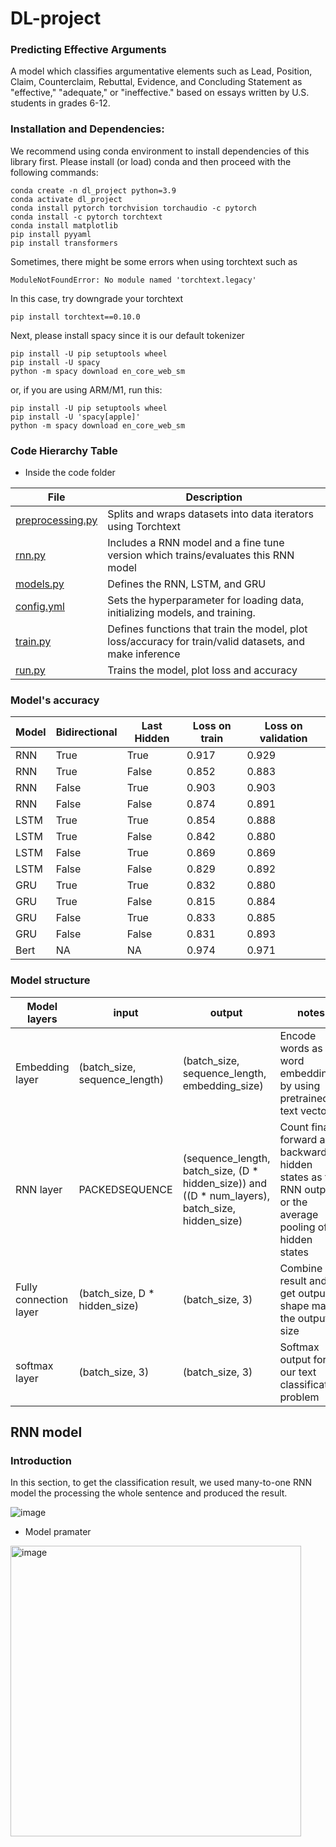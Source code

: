 # DL-project

### Predicting Effective Arguments

A model which classifies argumentative elements such as Lead, Position, Claim, Counterclaim, Rebuttal, Evidence, and Concluding Statement as "effective," "adequate," or "ineffective." based on essays written by U.S. students in grades 6-12.

### Installation and Dependencies:
We recommend using conda environment to install dependencies of this library first. Please install (or load) conda and then proceed with the following commands:
```
conda create -n dl_project python=3.9
conda activate dl_project
conda install pytorch torchvision torchaudio -c pytorch
conda install -c pytorch torchtext
conda install matplotlib
pip install pyyaml
pip install transformers
```

Sometimes, there might be some errors when using torchtext such as
```
ModuleNotFoundError: No module named 'torchtext.legacy'
```

In this case, try downgrade your torchtext 
```
pip install torchtext==0.10.0
```
Next, please install spacy since it is our default tokenizer
```
pip install -U pip setuptools wheel
pip install -U spacy
python -m spacy download en_core_web_sm
```
or, if you are using ARM/M1, run this:
```
pip install -U pip setuptools wheel
pip install -U 'spacy[apple]'
python -m spacy download en_core_web_sm
```

### Code Hierarchy Table

- Inside the code folder

| File                                      | Description                                                                                             |
|-------------------------------------------|---------------------------------------------------------------------------------------------------------|
| [preprocessing.py](code/preprocessing.py) | Splits and wraps datasets into data iterators using Torchtext                                           |
| [rnn.py](code/rnn.py)                     | Includes a RNN model and a fine tune version which trains/evaluates this RNN model                      |
 | [models.py](code/models.py)               | Defines the RNN, LSTM, and GRU                                                                          |                         
| [config.yml](code/config.yml)             | Sets the hyperparameter for loading data, initializing models, and training.                            |
| [train.py](code/train.py)                 | Defines functions that train the model, plot loss/accuracy for train/valid datasets, and make inference |
| [run.py](code/run.py)                     | Trains the model, plot loss and accuracy                                                                |

### Model's accuracy
| Model | Bidirectional | Last Hidden | Loss on train | Loss on validation | 
|-------|---------------|-------------|---------------|-----------------------------|
| RNN   | True          | True        | 0.917         | 0.929               |
| RNN   | True          | False       | 0.852         | 0.883               |
| RNN   | False         | True        | 0.903         | 0.903               |
| RNN   | False         | False       | 0.874         | 0.891               |
| LSTM  | True          | True        | 0.854         | 0.888               |
| LSTM  | True          | False       | 0.842         | 0.880               |
| LSTM  | False         | True        | 0.869         | 0.869               |
| LSTM  | False         | False       | 0.829         | 0.892               |
| GRU   | True          | True        | 0.832         | 0.880               |
| GRU   | True          | False       | 0.815         | 0.884               |
| GRU   | False         | True        | 0.833         | 0.885               |
| GRU   | False         | False       | 0.831         | 0.893               |
| Bert  | NA            | NA          | 0.974         | 0.971               |




### Model structure

| Model layers           | input                         | output                                                                                           | notes                                                                                                         |
|------------------------|-------------------------------|--------------------------------------------------------------------------------------------------|---------------------------------------------------------------------------------------------------------------|
| Embedding layer        | (batch_size, sequence_length) | (batch_size, sequence_length, embedding_size)                                                    | Encode words as word embedding by using pretrained text vectors                                               |
| RNN layer              | PACKEDSEQUENCE                | (sequence_length, batch_size, (D * hidden_size)) and ((D * num_layers), batch_size, hidden_size) | Count final forward and backward hidden states as the RNN output, or the average pooling of all hidden states |
| Fully connection layer | (batch_size, D * hidden_size) | (batch_size, 3)                                                                                  | Combine rnn result and get output shape match the output size                                                 |
| softmax layer          | (batch_size, 3)               | (batch_size, 3)                                                                                  | Softmax output for our text classification problem                                                            |

## RNN model

### Introduction
In this section, to get the classification result, we used many-to-one RNN model the processing the whole sentence and produced the result.

![image](https://user-images.githubusercontent.com/77183284/198885542-63c77159-b458-49fd-9b5f-6036082efebc.png)

- Model pramater

<img width="465" alt="image" src="https://user-images.githubusercontent.com/77183284/200183904-bda81a48-41c0-49ff-9185-fe0d3752819c.png">
